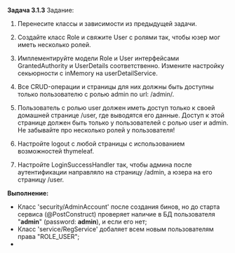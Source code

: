 **Задача 3.1.3**
Задание:
1. Перенесите классы и зависимости из предыдущей задачи.

2. Создайте класс Role и свяжите User с ролями так, 
чтобы юзер мог иметь несколько ролей.

3. Имплементируйте модели Role и User интерфейсами 
GrantedAuthority и UserDetails соответственно. Измените
настройку секьюрности с inMemory на userDetailService.

4. Все CRUD-операции и страницы для них должны быть 
доступны только пользователю с ролью admin по url: /admin/.

5. Пользователь с ролью user должен иметь доступ только
к своей домашней странице /user, где выводятся его данные.
Доступ к этой странице должен быть только у пользователей
с ролью user и admin. Не забывайте про несколько ролей 
у пользователя!

6. Настройте logout с любой страницы с использованием 
возможностей thymeleaf.

7. Настройте LoginSuccessHandler так, чтобы админа после
аутентификации направляло на страницу /admin, а юзера на
его страницу /user.

**Выполнение:**
- Класс 'security/AdminAccount' после создания бинов, но 
до старта сервиса (@PostConstruct) проверяет наличие в БД
пользователя "**admin**" (password: **admin**), и если его нет;
- Класс 'service/RegService' добаляет всем новым пользователям 
 права "ROLE_USER";
- 